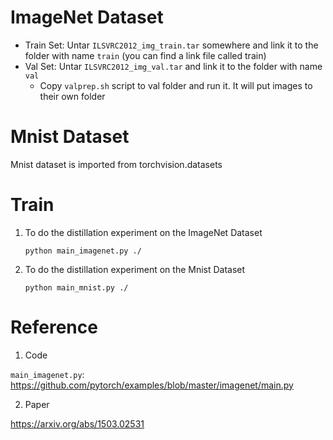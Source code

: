 # ImageNet Dataset

* Train Set: Untar `ILSVRC2012_img_train.tar` somewhere and link it to the folder with name `train` (you can find a link file called train)
* Val Set: Untar `ILSVRC2012_img_val.tar` and link it to the folder with name `val`
  * Copy `valprep.sh` script to val folder and run it. It will put images to their own folder

# Mnist Dataset
Mnist dataset is imported from torchvision.datasets

# Train
1. To do the distillation experiment on the ImageNet Dataset

    `python main_imagenet.py ./`
2. To do the distillation experiment on the Mnist Dataset

    `python main_mnist.py ./`

# Reference
1. Code

`main_imagenet.py`: https://github.com/pytorch/examples/blob/master/imagenet/main.py

2. Paper

https://arxiv.org/abs/1503.02531
